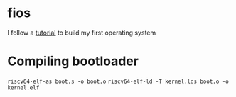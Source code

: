 # fios
I follow a [tutorial](https://www.youtube.com/watch?v=9t-SPC7Tczc&list=PLFjM7v6KGMpiH2G-kT781ByCNC_0pKpPN&index=1&t=214s) to build my first operating system

# Compiling bootloader
`riscv64-elf-as boot.s -o boot.o`
`riscv64-elf-ld -T kernel.lds boot.o -o kernel.elf`